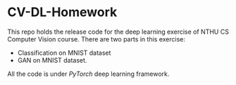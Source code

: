 # CV-DL-Homework

This repo holds the release code for the deep learning exercise of NTHU CS Computer Vision course.
There are two parts in this exercise:
- Classification on MNIST dataset
- GAN on MNIST dataset.

All the code is under *PyTorch* deep learning framework.
